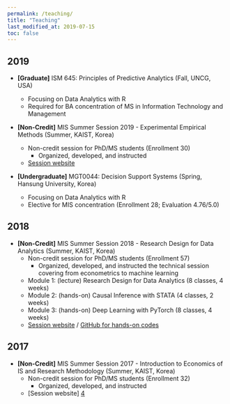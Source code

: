 ```yaml
---
permalink: /teaching/
title: "Teaching"
last_modified_at: 2019-07-15
toc: false
---
```



## 2019
* **[Graduate]** ISM 645: Principles of Predictive Analytics (Fall, UNCG, USA)
	* Focusing on Data Analytics with R
	* Required for BA concentration of MS in Information Technology and Management

* **[Non-Credit]** MIS Summer Session 2019 - Experimental Empirical Methods (Summer, KAIST, Korea)
	* Non-credit session for PhD/MS students (Enrollment 30)
		* Organized, developed, and instructed
	* [Session website][1]

* **[Undergraduate]** MGT0044: Decision Support Systems (Spring, Hansung University, Korea)
	* Focusing on Data Analytics with R
	* Elective for MIS concentration (Enrollment 28; Evaluation 4.76/5.0)


## 2018
* **[Non-Credit]** MIS Summer Session 2018 - Research Design for Data Analytics (Summer, KAIST, Korea)
	* Non-credit session for PhD/MS students (Enrollment 57)
		* Organized, developed, and instructed the technical session covering from econometrics to machine learning
	* Module 1: (lecture) Research Design for Data Analytics (8 classes, 4 weeks)
	* Module 2: (hands-on) Causal Inference with STATA (4 classes, 2 weeks)
	* Module 3: (hands-on) Deep Learning with PyTorch (8 classes, 4 weeks)
	* [Session website][2] / [GitHub for hands-on codes][3]


## 2017
* **[Non-Credit]** MIS Summer Session 2017 - Introduction to Economics of IS and Research Methodology (Summer, KAIST, Korea)
	* Non-credit session for PhD/MS students (Enrollment 32)
		* Organized, developed, and instructed
	* [Session website] [4]

[1]: https://sites.google.com/view/kaist-mis-session2019
[2]: https://sites.google.com/view/kaist-mis-session2018
[3]: https://github.com/jiyong-park/kaist-summer-session2018
[4]: https://sites.google.com/view/kaist-mis-session2017

